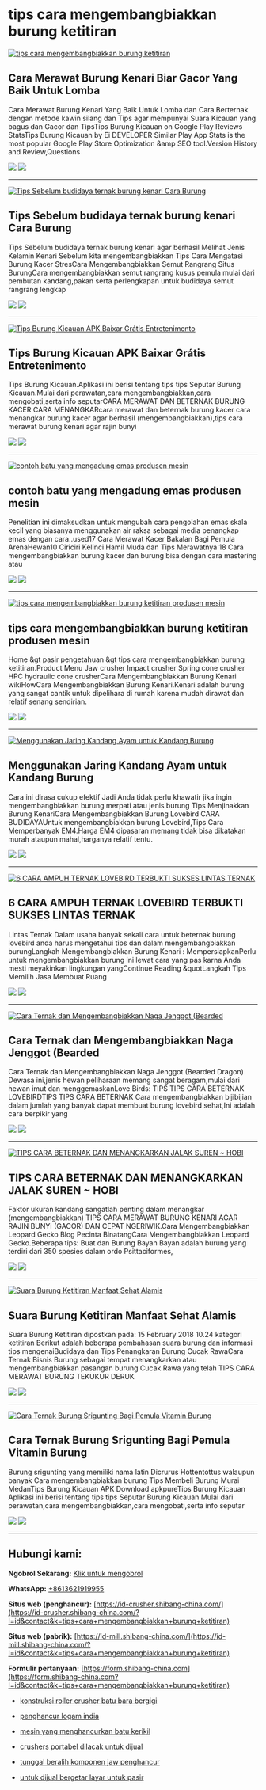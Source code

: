 # tips cara mengembangbiakkan burung ketitiran

<a href="https://swt.shibang-china.com/?l=id&img&k=tips+cara+mengembangbiakkan+burung+ketitiran" target="_blank">![tips cara mengembangbiakkan burung ketitiran](http://static.shibang-china.com/all-800x300/1290.jpg)</a>

## Cara Merawat Burung Kenari Biar Gacor Yang Baik Untuk Lomba
Cara Merawat Burung Kenari Yang Baik Untuk Lomba dan Cara Berternak dengan metode kawin silang dan Tips agar mempunyai Suara Kicauan yang bagus dan Gacor dan TipsTips Burung Kicauan on Google Play Reviews StatsTips Burung Kicauan by Ei DEVELOPER Similar Play App Stats is the most popular Google Play Store Optimization &amp SEO tool.Version History and Review,Questions


<a href="https://whatsapp.shibangsoft.com/WhatsApp.php" target="_blank" title="WhatsApp">![](http://static.shibang-china.com/icon/whatsapp.png)</a> <a href="https://swt.shibang-china.com/?l=id&icon&k=tips+cara+mengembangbiakkan+burung+ketitiran" target="_blank">![](http://static.shibang-china.com/icon/chat-id.png)</a>

---

<a href="https://swt.shibang-china.com/?l=id&img&k=tips+cara+mengembangbiakkan+burung+ketitiran" target="_blank">![Tips Sebelum budidaya ternak burung kenari Cara Burung](http://static.shibang-china.com/all-800x300/1080.jpg)</a>

## Tips Sebelum budidaya ternak burung kenari Cara Burung
Tips Sebelum budidaya ternak burung kenari agar berhasil Melihat Jenis Kelamin Kenari Sebelum kita mengembangbiakkan Tips Cara Mengatasi Burung Kacer StresCara Mengembangbiakkan Semut Rangrang Situs BurungCara mengembangbiakkan semut rangrang kusus pemula mulai dari pembutan kandang,pakan serta perlengkapan untuk budidaya semut rangrang lengkap


<a href="https://whatsapp.shibangsoft.com/WhatsApp.php" target="_blank" title="WhatsApp">![](http://static.shibang-china.com/icon/whatsapp.png)</a> <a href="https://swt.shibang-china.com/?l=id&icon&k=tips+cara+mengembangbiakkan+burung+ketitiran" target="_blank">![](http://static.shibang-china.com/icon/chat-id.png)</a>

---

<a href="https://swt.shibang-china.com/?l=id&img&k=tips+cara+mengembangbiakkan+burung+ketitiran" target="_blank">![Tips Burung Kicauan APK Baixar Grátis Entretenimento](http://static.shibang-china.com/all-800x300/840.jpg)</a>

## Tips Burung Kicauan APK Baixar Grátis Entretenimento
Tips Burung Kicauan.Aplikasi ini berisi tentang tips tips Seputar Burung Kicauan.Mulai dari perawatan,cara mengembangbiakkan,cara mengobati,serta info seputarCARA MERAWAT DAN BETERNAK BURUNG KACER CARA MENANGKARcara merawat dan beternak burung kacer cara menangkar burung kacer agar berhasil (mengembangbiakkan),tips cara merawat burung kenari agar rajin bunyi


<a href="https://whatsapp.shibangsoft.com/WhatsApp.php" target="_blank" title="WhatsApp">![](http://static.shibang-china.com/icon/whatsapp.png)</a> <a href="https://swt.shibang-china.com/?l=id&icon&k=tips+cara+mengembangbiakkan+burung+ketitiran" target="_blank">![](http://static.shibang-china.com/icon/chat-id.png)</a>

---

<a href="https://swt.shibang-china.com/?l=id&img&k=tips+cara+mengembangbiakkan+burung+ketitiran" target="_blank">![contoh batu yang mengadung emas produsen mesin](http://static.shibang-china.com/all-800x300/236.jpg)</a>

## contoh batu yang mengadung emas produsen mesin
Penelitian ini dimaksudkan untuk mengubah cara pengolahan emas skala kecil yang biasanya menggunakan air raksa sebagai media penangkap emas dengan cara..used17 Cara Merawat Kacer Bakalan Bagi Pemula ArenaHewan10 Ciriciri Kelinci Hamil Muda dan Tips Merawatnya 18 Cara mengembangbiakkan burung kacer dan burung bisa dengan cara mastering atau


<a href="https://whatsapp.shibangsoft.com/WhatsApp.php" target="_blank" title="WhatsApp">![](http://static.shibang-china.com/icon/whatsapp.png)</a> <a href="https://swt.shibang-china.com/?l=id&icon&k=tips+cara+mengembangbiakkan+burung+ketitiran" target="_blank">![](http://static.shibang-china.com/icon/chat-id.png)</a>

---

<a href="https://swt.shibang-china.com/?l=id&img&k=tips+cara+mengembangbiakkan+burung+ketitiran" target="_blank">![tips cara mengembangbiakkan burung ketitiran produsen mesin](http://static.shibang-china.com/all-800x300/1209.jpg)</a>

## tips cara mengembangbiakkan burung ketitiran produsen mesin
Home &gt pasir pengetahuan &gt tips cara mengembangbiakkan burung ketitiran.Product Menu Jaw crusher Impact crusher Spring cone crusher HPC hydraulic cone crusherCara Mengembangbiakkan Burung Kenari wikiHowCara Mengembangbiakkan Burung Kenari.Kenari adalah burung yang sangat cantik untuk dipelihara di rumah karena mudah dirawat dan relatif senang sendirian.


<a href="https://whatsapp.shibangsoft.com/WhatsApp.php" target="_blank" title="WhatsApp">![](http://static.shibang-china.com/icon/whatsapp.png)</a> <a href="https://swt.shibang-china.com/?l=id&icon&k=tips+cara+mengembangbiakkan+burung+ketitiran" target="_blank">![](http://static.shibang-china.com/icon/chat-id.png)</a>

---

<a href="https://swt.shibang-china.com/?l=id&img&k=tips+cara+mengembangbiakkan+burung+ketitiran" target="_blank">![Menggunakan Jaring Kandang Ayam untuk Kandang Burung](http://static.shibang-china.com/all-800x300/531.jpg)</a>

## Menggunakan Jaring Kandang Ayam untuk Kandang Burung
Cara ini dirasa cukup efektif Jadi Anda tidak perlu khawatir jika ingin mengembangbiakkan burung merpati atau jenis burung Tips Menjinakkan Burung KenariCara Mengembangbiakkan Burung Lovebird CARA BUDIDAYAUntuk mengembangbiakkan burung Lovebird,Tips Cara Memperbanyak EM4.Harga EM4 dipasaran memang tidak bisa dikatakan murah ataupun mahal,harganya relatif tentu.


<a href="https://whatsapp.shibangsoft.com/WhatsApp.php" target="_blank" title="WhatsApp">![](http://static.shibang-china.com/icon/whatsapp.png)</a> <a href="https://swt.shibang-china.com/?l=id&icon&k=tips+cara+mengembangbiakkan+burung+ketitiran" target="_blank">![](http://static.shibang-china.com/icon/chat-id.png)</a>

---

<a href="https://swt.shibang-china.com/?l=id&img&k=tips+cara+mengembangbiakkan+burung+ketitiran" target="_blank">![6 CARA AMPUH TERNAK LOVEBIRD TERBUKTI SUKSES LINTAS TERNAK](http://static.shibang-china.com/all-800x300/108.jpg)</a>

## 6 CARA AMPUH TERNAK LOVEBIRD TERBUKTI SUKSES LINTAS TERNAK
Lintas Ternak Dalam usaha banyak sekali cara untuk beternak burung lovebird anda harus mengetahui tips dan dalam mengembangbiakkan burungLangkah Mengembangbiakkan Burung Kenari : MempersiapkanPerlu untuk mengembangbiakkan burung ini lewat cara yang pas karna Anda mesti meyakinkan lingkungan yangContinue Reading &quotLangkah Tips Memilih Jasa Membuat Ruang


<a href="https://whatsapp.shibangsoft.com/WhatsApp.php" target="_blank" title="WhatsApp">![](http://static.shibang-china.com/icon/whatsapp.png)</a> <a href="https://swt.shibang-china.com/?l=id&icon&k=tips+cara+mengembangbiakkan+burung+ketitiran" target="_blank">![](http://static.shibang-china.com/icon/chat-id.png)</a>

---

<a href="https://swt.shibang-china.com/?l=id&img&k=tips+cara+mengembangbiakkan+burung+ketitiran" target="_blank">![Cara Ternak dan Mengembangbiakkan Naga Jenggot (Bearded](http://static.shibang-china.com/all-800x300/512.jpg)</a>

## Cara Ternak dan Mengembangbiakkan Naga Jenggot (Bearded
Cara Ternak dan Mengembangbiakkan Naga Jenggot (Bearded Dragon) Dewasa ini,jenis hewan peliharaan memang sangat beragam,mulai dari hewan imut dan menggemaskanLove Birds: TIPS TIPS CARA BETERNAK LOVEBIRDTIPS TIPS CARA BETERNAK Cara mengembangbiakkan bijibijian dalam jumlah yang banyak dapat membuat burung lovebird sehat,Ini adalah cara berpikir yang


<a href="https://whatsapp.shibangsoft.com/WhatsApp.php" target="_blank" title="WhatsApp">![](http://static.shibang-china.com/icon/whatsapp.png)</a> <a href="https://swt.shibang-china.com/?l=id&icon&k=tips+cara+mengembangbiakkan+burung+ketitiran" target="_blank">![](http://static.shibang-china.com/icon/chat-id.png)</a>

---

<a href="https://swt.shibang-china.com/?l=id&img&k=tips+cara+mengembangbiakkan+burung+ketitiran" target="_blank">![TIPS CARA BETERNAK DAN MENANGKARKAN JALAK SUREN ~ HOBI](http://static.shibang-china.com/all-800x300/1255.jpg)</a>

## TIPS CARA BETERNAK DAN MENANGKARKAN JALAK SUREN ~ HOBI
Faktor ukuran kandang sangatlah penting dalam menangkar (mengembangbiakkan) TIPS CARA MERAWAT BURUNG KENARI AGAR RAJIN BUNYI (GACOR) DAN CEPAT NGERIWIK.Cara Mengembangbiakkan Leopard Gecko Blog Pecinta BinatangCara Mengembangbiakkan Leopard Gecko.Beberapa tips: Buat dan Burung Bayan Bayan adalah burung yang terdiri dari 350 spesies dalam ordo Psittaciformes,


<a href="https://whatsapp.shibangsoft.com/WhatsApp.php" target="_blank" title="WhatsApp">![](http://static.shibang-china.com/icon/whatsapp.png)</a> <a href="https://swt.shibang-china.com/?l=id&icon&k=tips+cara+mengembangbiakkan+burung+ketitiran" target="_blank">![](http://static.shibang-china.com/icon/chat-id.png)</a>

---

<a href="https://swt.shibang-china.com/?l=id&img&k=tips+cara+mengembangbiakkan+burung+ketitiran" target="_blank">![Suara Burung Ketitiran Manfaat Sehat Alamis](http://static.shibang-china.com/all-800x300/990.jpg)</a>

## Suara Burung Ketitiran Manfaat Sehat Alamis
Suara Burung Ketitiran dipostkan pada: 15 February 2018 10.24 kategori ketitiran Berikut adalah beberapa pembahasan suara burung dan informasi tips mengenaiBudidaya dan Tips Penangkaran Burung Cucak RawaCara Ternak Bisnis Burung sebagai tempat menangkarkan atau mengembangbiakkan pasangan burung Cucak Rawa yang telah TIPS CARA MERAWAT BURUNG TEKUKUR DERUK


<a href="https://whatsapp.shibangsoft.com/WhatsApp.php" target="_blank" title="WhatsApp">![](http://static.shibang-china.com/icon/whatsapp.png)</a> <a href="https://swt.shibang-china.com/?l=id&icon&k=tips+cara+mengembangbiakkan+burung+ketitiran" target="_blank">![](http://static.shibang-china.com/icon/chat-id.png)</a>

---

<a href="https://swt.shibang-china.com/?l=id&img&k=tips+cara+mengembangbiakkan+burung+ketitiran" target="_blank">![Cara Ternak Burung Srigunting Bagi Pemula Vitamin Burung](http://static.shibang-china.com/all-800x300/1396.jpg)</a>

## Cara Ternak Burung Srigunting Bagi Pemula Vitamin Burung
Burung srigunting yang memiliki nama latin Dicrurus Hottentottus walaupun banyak Cara mengembangbiakkan burung Tips Membeli Burung Murai MedanTips Burung Kicauan APK Download apkpureTips Burung Kicauan Aplikasi ini berisi tentang tips tips Seputar Burung Kicauan.Mulai dari perawatan,cara mengembangbiakkan,cara mengobati,serta info seputar


<a href="https://whatsapp.shibangsoft.com/WhatsApp.php" target="_blank" title="WhatsApp">![](http://static.shibang-china.com/icon/whatsapp.png)</a> <a href="https://swt.shibang-china.com/?l=id&icon&k=tips+cara+mengembangbiakkan+burung+ketitiran" target="_blank">![](http://static.shibang-china.com/icon/chat-id.png)</a>

---
## Hubungi kami:

**Ngobrol Sekarang:** [Klik untuk mengobrol](https://swt.shibang-china.com?l=id&contact&k=tips+cara+mengembangbiakkan+burung+ketitiran)

**WhatsApp:**  [+8613621919955](https://whatsapp.shibangsoft.com/WhatsApp.php)

**Situs web (penghancur):** [https://id-crusher.shibang-china.com/](https://id-crusher.shibang-china.com/?l=id&contact&k=tips+cara+mengembangbiakkan+burung+ketitiran)

**Situs web (pabrik):** [https://id-mill.shibang-china.com/](https://id-mill.shibang-china.com/?l=id&contact&k=tips+cara+mengembangbiakkan+burung+ketitiran)

**Formulir pertanyaan:** [https://form.shibang-china.com](https://form.shibang-china.com?l=id&contact&k=tips+cara+mengembangbiakkan+burung+ketitiran)

* [konstruksi roller crusher batu bara bergigi](../18/konstruksi%20roller%20crusher%20batu%20bara%20bergigi.md)

* [penghancur logam india](../18/penghancur%20logam%20india.md)

* [mesin yang menghancurkan batu kerikil](../25/mesin%20yang%20menghancurkan%20batu%20kerikil.md)

* [crushers portabel dilacak untuk dijual](../16/crushers%20portabel%20dilacak%20untuk%20dijual.md)

* [tunggal beralih komponen jaw penghancur](../24/tunggal%20beralih%20komponen%20jaw%20penghancur.md)

* [untuk dijual bergetar layar untuk pasir](../22/untuk%20dijual%20bergetar%20layar%20untuk%20pasir.md)